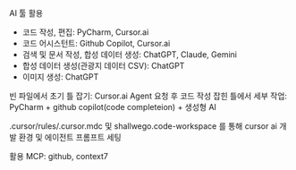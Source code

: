 AI 툴 활용

- 코드 작성, 편집: PyCharm, Cursor.ai
- 코드 어시스턴트: Github Copilot, Cursor.ai
- 검색 및 문서 작성, 합성 데이터 생성: ChatGPT, Claude, Gemini
- 합성 데이터 생성(관광지 데이터 CSV): ChatGPT
- 이미지 생성: ChatGPT

빈 파일에서 초기 틀 잡기: Cursor.ai Agent 요청 후 코드 작성
잡힌 틀에서 세부 작업: PyCharm + github copilot(code completeion) + 생성형 AI

.cursor/rules/.cursor.mdc 및 shallwego.code-workspace 를 통해 cursor ai 개발 환경 및 에이전트 프롬프트 세팅

활용 MCP: github, context7